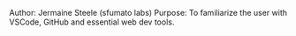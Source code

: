 Author: Jermaine Steele (sfumato labs)
Purpose: To familiarize the user with VSCode, GitHub and essential web dev  tools.

